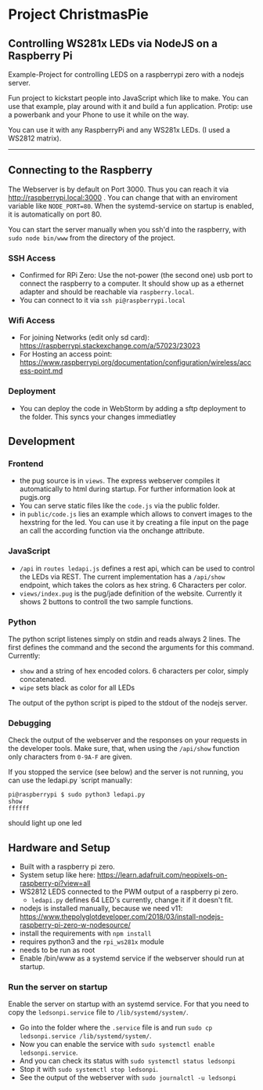 # Project ChristmasPie
## Controlling WS281x LEDs via NodeJS on a Raspberry Pi 
Example-Project for controlling LEDS on a raspberrypi zero with a nodejs server.

Fun project to kickstart people into JavaScript which like to make.
You can use that example, play around with it and build a fun application.
Protip: use a powerbank and your Phone to use it while on the way.

You can use it with any RaspberryPi and any WS281x LEDs. (I used a WS2812 matrix).


---
## Connecting to the Raspberry
The Webserver is by default on Port 3000.
Thus you can reach it via http://raspberrypi.local:3000 .
 You can change that with an enviroment variable like `NODE_PORT=80`.
When the systemd-service on startup is enabled, it is automatically on port 80.

You can start the server manually when you ssh'd into the raspberry, with `sudo node bin/www` from the directory of the project.

### SSH Access
- Confirmed for RPi Zero: Use the not-power (the second one) usb port to connect the raspberry to a computer. It should show up as a ethernet adapter and should be reachable via `raspberry.local`.
- You can connect to it via `ssh pi@raspberrypi.local`
### Wifi Access
- For joining Networks (edit only sd card): https://raspberrypi.stackexchange.com/a/57023/23023
- For Hosting an access point: https://www.raspberrypi.org/documentation/configuration/wireless/access-point.md

### Deployment
 - You can deploy the code in WebStorm by adding a sftp deployment to the folder.
 This syncs your changes immediatley


 ## Development

 ### Frontend
 - the pug source is in `views`. The express webserver compiles it automatically to html during startup. For further information look at pugjs.org
 - You can serve static files like the `code.js` via the public folder.
 - in `public/code.js` lies an example which allows to convert images to the hexstring for the led. You can use it  by creating a file input on the page an call the according function via the onchange attribute.
 ### JavaScript
 - `/api` in `routes ledapi.js` defines a rest api, which can be used to control the LEDs via REST. The current implementation has a `/api/show` endpoint, which takes the colors as hex string. 6 Characters per color.
 - `views/index.pug` is the pug/jade definition of the website. Currently it shows 2 buttons to controll the two sample functions.
 ### Python
 The python script listenes simply on stdin and reads always 2 lines. The first defines the command and the second the arguments for this command.
 Currently:
 - `show` and a string of hex encoded colors. 6 characters per color, simply concatenated.
 - `wipe` sets black as color for all LEDs
 
 The output of the python script is piped to the stdout of the nodejs server.
 ### Debugging
 Check the output of the webserver and the responses on your requests in the developer tools.
 Make sure, that, when using the `/api/show` function only characters from `0-9A-F` are given.

If you stopped the service (see below) and the server is not running, you can use the ̀ledapi.py ̀ script manually:
```
pi@raspberrypi $ sudo python3 ledapi.py
show
ffffff
```

should light up one led

## Hardware and Setup
- Built with a raspberry pi zero.
- System setup like here: https://learn.adafruit.com/neopixels-on-raspberry-pi?view=all
- WS2812 LEDS connected to the PWM output of a raspberry pi zero.
   - `ledapi.py` defines 64 LED's currently, change it if it doesn't fit.
- nodejs is installed manually, because we need v11: https://www.thepolyglotdeveloper.com/2018/03/install-nodejs-raspberry-pi-zero-w-nodesource/
- install the requirements with `npm install`
- requires python3 and the `rpi_ws281x` module
- needs to be run as root
- Enable /bin/www as a systemd service if the webserver should run at startup.

### Run the server on startup
Enable the server on startup with an systemd service.
For that you need to copy the `ledsonpi.service` file to `/lib/systemd/system/`.
- Go into the folder where the `.service` file is and run `sudo cp ledsonpi.service /lib/systemd/system/`.
- Now you can enable the service with `sudo systemctl enable ledsonpi.service`.
- And you can check its status with  `sudo systemctl status ledsonpi`
- Stop it with `sudo systemctl stop ledsonpi`.
- See the output of the webserver with `sudo journalctl -u ledsonpi`



